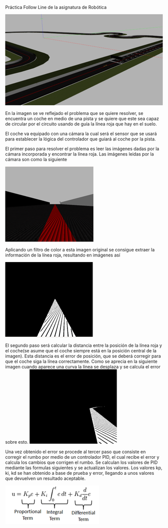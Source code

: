 Práctica Follow Line de la asignatura de Robótica

![Problema](https://github.com/johnbyrs/Rob-tica/blob/master/Follow_Line/imgs/problema.png)

En la imagen se ve reflejado el problema que se quiere resolver, se encuentra un coche en medio de una pista y se quiere que este sea capaz de circular por el circuito usando de guía la línea roja que hay en el suelo.

El coche va equipado con una cámara la cual será el sensor que se usará para establecer la lógica del controlador que guiará al coche por la pista.

El primer paso para resolver el problema es leer las imágenes dadas por la cámara incorporada y encontrar la línea roja.
Las imágenes leidas por la cámara son como la siguiente 

![img_camara](https://github.com/johnbyrs/Rob-tica/blob/master/Follow_Line/imgs/Fotoraw.png)

Aplicando un filtro de color a esta imagen original se consigue extraer la información de la línea roja, resultando en imágenes así

![img_filtrada](https://github.com/johnbyrs/Rob-tica/blob/master/Follow_Line/imgs/imagen_filtrada.png)

El segundo paso será calcular la distancia entre la posición de la línea roja y el coche(se asume que el coche siempre está en la posición central de la imagen). Esta distancia es el error de posición, que se deberá corregir para que el coche siga la línea correctamente. Como se aprecia en la siguiente imagen cuando aparece una curva la línea se desplaza y se calcula el error sobre esto.
![curva](https://github.com/johnbyrs/Rob-tica/blob/master/Follow_Line/imgs/curva.png)

Una vez obtenido el error se procede al tercer paso que consiste en corregir el rumbo por medio de un controlador PID, el cual recibe el error y calcula los cambios que corrigen el rumbo. Se calculan los valores de PID mediante las formulas siguientes y se actualizan los valores. Los valores kp, ki, kd se han obtenido a base de prueba y error, llegando a unos valores que devuelven un resultado aceptable.

![pid_formulas](https://github.com/johnbyrs/Rob-tica/blob/master/Follow_Line/imgs/PID.png)

<p align="center">
  <src="https://github.com/johnbyrs/Rob-tica/blob/master/Follow_Line/imgs/PID.png">
</p>


